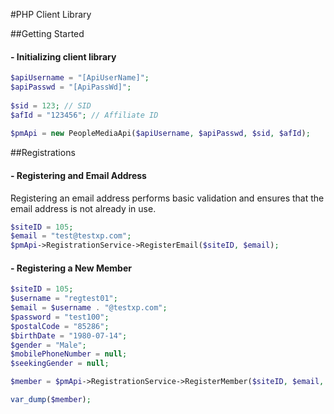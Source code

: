 #PHP Client Library



##Getting Started
#### - Initializing client library

```php
$apiUsername = "[ApiUserName]";
$apiPasswd = "[ApiPassWd]";
    
$sid = 123; // SID
$afId = "123456"; // Affiliate ID
    
$pmApi = new PeopleMediaApi($apiUsername, $apiPasswd, $sid, $afId);
```
##Registrations
#### - Registering and Email Address
Registering an email address performs basic validation and ensures that the email address is not already in use.
```php
$siteID = 105;
$email = "test@testxp.com";
$pmApi->RegistrationService->RegisterEmail($siteID, $email);
```
#### - Registering a New Member
```php
$siteID = 105;
$username = "regtest01";
$email = $username . "@testxp.com";
$password = "test100";
$postalCode = "85286";
$birthDate = "1980-07-14";
$gender = "Male";
$mobilePhoneNumber = null;
$seekingGender = null;

$member = $pmApi->RegistrationService->RegisterMember($siteID, $email, $password, $birthDate, $gender, $postalCode, $username, $mobilePhoneNumber, $seekingGender);

var_dump($member);
```
